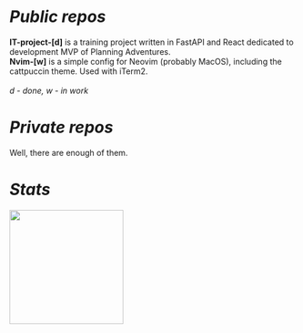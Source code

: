 # _Public repos_
**IT-project-[d]** is a training project written in FastAPI and React dedicated to development MVP of Planning Adventures.
<br>
**Nvim-[w]** is a simple config for Neovim (probably MacOS), including the cattpuccin theme. Used with iTerm2.
<br>
<br>
_d - done, w - in work_

# _Private repos_
Well, there are enough of them.

# _Stats_
<div>
  <a href="https://github.com/butERRORfly/convoychat">
    <img height=200 align="center" src="https://github-readme-stats.vercel.app/api/top-langs?username=butERRORfly&layout=compact&langs_count=12&card_width=220&theme=dark" />
  </a>
</div>
